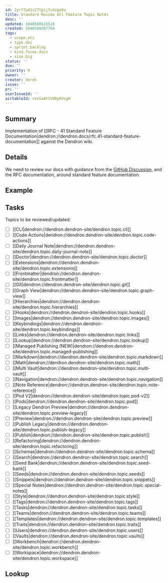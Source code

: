 ```yaml
---
id: 2yrf7p41s27tgij7cdzgo6u
title: Standard Review All Feature Topic Notes
desc: ''
updated: 1646588615518
created: 1646588287784
tags:
  - scope.etc
  - type.doc
  - sprint.backlog
  - kind.focus.docs
  - size.big
status: ''
due: ''
priority: H
owner: ''
creator: derek
issue: ''
pr: ''
userIssueId: ''
airtableId: recGvAY1VORyKVcgH
---
```


## Summary

Implementation of [[RFC - 41 Standard Feature Documentation|dendron://dendron.docs/rfc.41-standard-feature-documentation]] against the Dendron wiki.

## Details

We need to review our docs with guidance from the [GitHub Discussion](https://github.com/dendronhq/dendron/discussions/2298), and the RFC documentation, around standard feature documentation.

## Example

## Tasks

Topics to be reviewed/updated:

- [ ] [[CLI|dendron://dendron.dendron-site/dendron.topic.cli]]
- [ ] [[Code Actions|dendron://dendron.dendron-site/dendron.topic.code-actions]]
- [ ] [[Daily Journal Note|dendron://dendron.dendron-site/dendron.topic.daily-journal-note]]
- [ ] [[Doctor|dendron://dendron.dendron-site/dendron.topic.doctor]]
- [ ] [[Extensions|dendron://dendron.dendron-site/dendron.topic.extensions]]
- [ ] [[Frontmatter|dendron://dendron.dendron-site/dendron.topic.frontmatter]]
- [ ] [[Git|dendron://dendron.dendron-site/dendron.topic.git]]
- [ ] [[Graph View|dendron://dendron.dendron-site/dendron.topic.graph-view]]
- [ ] [[Hierarchies|dendron://dendron.dendron-site/dendron.topic.hierarchies]]
- [ ] [[Hooks|dendron://dendron.dendron-site/dendron.topic.hooks]]
- [ ] [[Images|dendron://dendron.dendron-site/dendron.topic.images]]
- [ ] [[Keybindings|dendron://dendron.dendron-site/dendron.topic.keybindings]]
- [ ] [[Links|dendron://dendron.dendron-site/dendron.topic.links]]
- [ ] [[Lookup|dendron://dendron.dendron-site/dendron.topic.lookup]]
- [ ] [[Managed Publishing (NEW)|dendron://dendron.dendron-site/dendron.topic.managed-publishing]]
- [ ] [[Markdown|dendron://dendron.dendron-site/dendron.topic.markdown]]
- [ ] [[Math|dendron://dendron.dendron-site/dendron.topic.math]]
- [ ] [[Multi Vault|dendron://dendron.dendron-site/dendron.topic.multi-vault]]
- [ ] [[Navigation|dendron://dendron.dendron-site/dendron.topic.navigation]]
- [ ] [[Note Reference|dendron://dendron.dendron-site/dendron.topic.note-reference]]
- [ ] [[Pod V2|dendron://dendron.dendron-site/dendron.topic.pod-v2]]
- [ ] [[Pods|dendron://dendron.dendron-site/dendron.topic.pod]]
- [ ] [[Legacy Dendron Preview|dendron://dendron.dendron-site/dendron.topic.preview-legacy]]
- [ ] [[Preview|dendron://dendron.dendron-site/dendron.topic.preview]]
- [ ] [[Publish Legacy|dendron://dendron.dendron-site/dendron.topic.publish-legacy]]
- [ ] [[Publish|dendron://dendron.dendron-site/dendron.topic.publish]]
- [ ] [[Refactoring|dendron://dendron.dendron-site/dendron.topic.refactoring]]
- [ ] [[Schemas|dendron://dendron.dendron-site/dendron.topic.schema]]
- [ ] [[Search|dendron://dendron.dendron-site/dendron.topic.search]]
- [ ] [[Seed Bank|dendron://dendron.dendron-site/dendron.topic.seed-bank]]
- [ ] [[Seeds|dendron://dendron.dendron-site/dendron.topic.seeds]]
- [ ] [[Snippets|dendron://dendron.dendron-site/dendron.topic.snippets]]
- [ ] [[Special Notes|dendron://dendron.dendron-site/dendron.topic.special-notes]]
- [ ] [[Style|dendron://dendron.dendron-site/dendron.topic.style]]
- [ ] [[Tags|dendron://dendron.dendron-site/dendron.topic.tags]]
- [ ] [[Tasks|dendron://dendron.dendron-site/dendron.topic.tasks]]
- [ ] [[Teams|dendron://dendron.dendron-site/dendron.topic.teams]]
- [ ] [[Templates|dendron://dendron.dendron-site/dendron.topic.templates]]
- [ ] [[Traits|dendron://dendron.dendron-site/dendron.topic.traits]]
- [ ] [[Users|dendron://dendron.dendron-site/dendron.topic.users]]
- [ ] [[Vaults|dendron://dendron.dendron-site/dendron.topic.vaults]]
- [ ] [[Workbench|dendron://dendron.dendron-site/dendron.topic.workbench]]
- [ ] [[Workspace|dendron://dendron.dendron-site/dendron.topic.workspace]]

## Lookup

